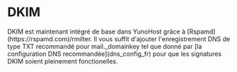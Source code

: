 # DKIM

<div class="alert alert-info">
DKIM est maintenant intégré de base dans YunoHost grâce à [Rspamd](https://rspamd.com)/rmilter.
Il vous suffit d'ajouter l'enregistrement DNS de type TXT recommandé pour 
mail._domainkey tel que donné par [la configuration DNS recommandée](dns_config_fr)
pour que les signatures DKIM soient pleinement fonctionelles.
</div>


